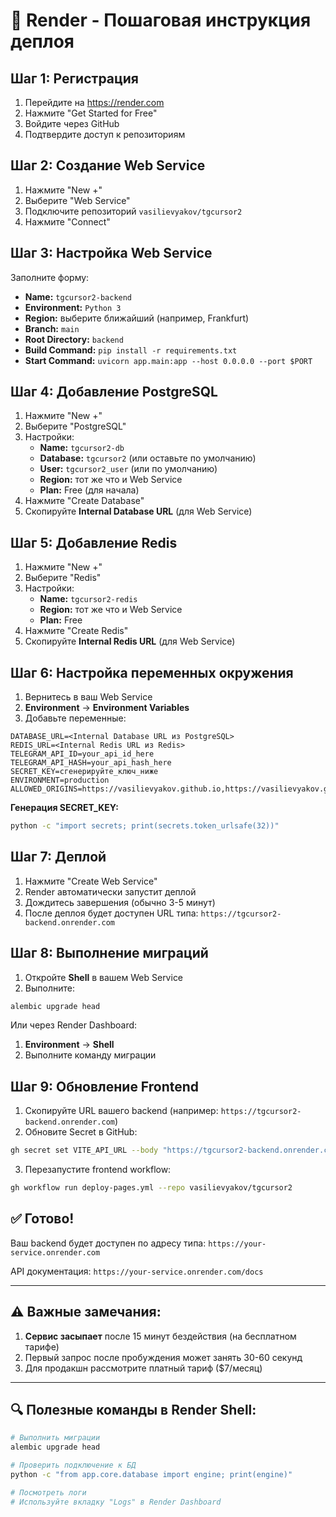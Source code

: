 # 🎨 Render - Пошаговая инструкция деплоя

## Шаг 1: Регистрация

1. Перейдите на https://render.com
2. Нажмите "Get Started for Free"
3. Войдите через GitHub
4. Подтвердите доступ к репозиториям

## Шаг 2: Создание Web Service

1. Нажмите "New +"
2. Выберите "Web Service"
3. Подключите репозиторий `vasilievyakov/tgcursor2`
4. Нажмите "Connect"

## Шаг 3: Настройка Web Service

Заполните форму:

- **Name:** `tgcursor2-backend`
- **Environment:** `Python 3`
- **Region:** выберите ближайший (например, Frankfurt)
- **Branch:** `main`
- **Root Directory:** `backend`
- **Build Command:** `pip install -r requirements.txt`
- **Start Command:** `uvicorn app.main:app --host 0.0.0.0 --port $PORT`

## Шаг 4: Добавление PostgreSQL

1. Нажмите "New +"
2. Выберите "PostgreSQL"
3. Настройки:
   - **Name:** `tgcursor2-db`
   - **Database:** `tgcursor2` (или оставьте по умолчанию)
   - **User:** `tgcursor2_user` (или по умолчанию)
   - **Region:** тот же что и Web Service
   - **Plan:** Free (для начала)
4. Нажмите "Create Database"
5. Скопируйте **Internal Database URL** (для Web Service)

## Шаг 5: Добавление Redis

1. Нажмите "New +"
2. Выберите "Redis"
3. Настройки:
   - **Name:** `tgcursor2-redis`
   - **Region:** тот же что и Web Service
   - **Plan:** Free
4. Нажмите "Create Redis"
5. Скопируйте **Internal Redis URL** (для Web Service)

## Шаг 6: Настройка переменных окружения

1. Вернитесь в ваш Web Service
2. **Environment** → **Environment Variables**
3. Добавьте переменные:

```
DATABASE_URL=<Internal Database URL из PostgreSQL>
REDIS_URL=<Internal Redis URL из Redis>
TELEGRAM_API_ID=your_api_id_here
TELEGRAM_API_HASH=your_api_hash_here
SECRET_KEY=сгенерируйте_ключ_ниже
ENVIRONMENT=production
ALLOWED_ORIGINS=https://vasilievyakov.github.io,https://vasilievyakov.github.io/tgcursor2
```

**Генерация SECRET_KEY:**
```bash
python -c "import secrets; print(secrets.token_urlsafe(32))"
```

## Шаг 7: Деплой

1. Нажмите "Create Web Service"
2. Render автоматически запустит деплой
3. Дождитесь завершения (обычно 3-5 минут)
4. После деплоя будет доступен URL типа: `https://tgcursor2-backend.onrender.com`

## Шаг 8: Выполнение миграций

1. Откройте **Shell** в вашем Web Service
2. Выполните:
```bash
alembic upgrade head
```

Или через Render Dashboard:
1. **Environment** → **Shell**
2. Выполните команду миграции

## Шаг 9: Обновление Frontend

1. Скопируйте URL вашего backend (например: `https://tgcursor2-backend.onrender.com`)
2. Обновите Secret в GitHub:
```bash
gh secret set VITE_API_URL --body "https://tgcursor2-backend.onrender.com" --repo vasilievyakov/tgcursor2
```

3. Перезапустите frontend workflow:
```bash
gh workflow run deploy-pages.yml --repo vasilievyakov/tgcursor2
```

## ✅ Готово!

Ваш backend будет доступен по адресу типа:
`https://your-service.onrender.com`

API документация:
`https://your-service.onrender.com/docs`

---

## ⚠️ Важные замечания:

1. **Сервис засыпает** после 15 минут бездействия (на бесплатном тарифе)
2. Первый запрос после пробуждения может занять 30-60 секунд
3. Для продакшн рассмотрите платный тариф ($7/месяц)

---

## 🔍 Полезные команды в Render Shell:

```bash
# Выполнить миграции
alembic upgrade head

# Проверить подключение к БД
python -c "from app.core.database import engine; print(engine)"

# Посмотреть логи
# Используйте вкладку "Logs" в Render Dashboard
```

